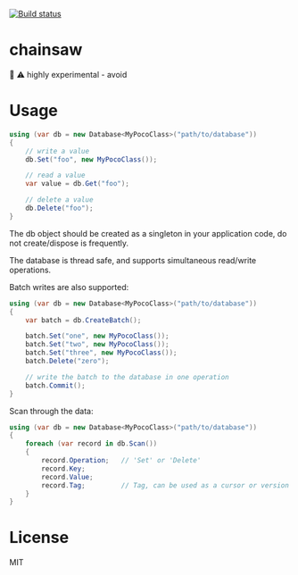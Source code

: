 [![Build status](https://ci.appveyor.com/api/projects/status/0re5ptmhiv3f4sy1?svg=true)](https://ci.appveyor.com/project/richorama/chainsaw)

# chainsaw
:evergreen_tree: :warning: highly experimental - avoid

# Usage

```c#
using (var db = new Database<MyPocoClass>("path/to/database"))
{
    // write a value
    db.Set("foo", new MyPocoClass());

    // read a value
    var value = db.Get("foo");

    // delete a value
    db.Delete("foo");
}
```
The db object should be created as a singleton in your application code, do not create/dispose is frequently.

The database is thread safe, and supports simultaneous read/write operations.

Batch writes are also supported:

```c#
using (var db = new Database<MyPocoClass>("path/to/database"))
{
    var batch = db.CreateBatch();

    batch.Set("one", new MyPocoClass());
    batch.Set("two", new MyPocoClass());
    batch.Set("three", new MyPocoClass());
    batch.Delete("zero");

    // write the batch to the database in one operation
    batch.Commit();
}

```

Scan through the data:

```c#
using (var db = new Database<MyPocoClass>("path/to/database"))
{
    foreach (var record in db.Scan())
    {
        record.Operation;   // 'Set' or 'Delete'
        record.Key;         
        record.Value;
        record.Tag;         // Tag, can be used as a cursor or version
    }
}
```
# License

MIT
